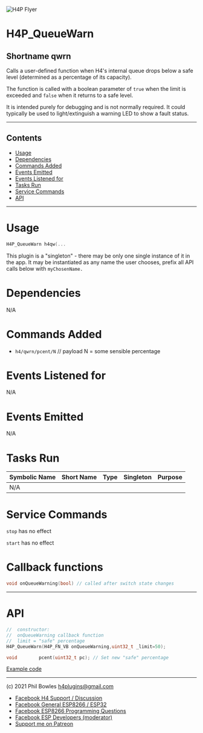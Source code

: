 ![H4P Flyer](/assets/DiagLogo.jpg)

# H4P_QueueWarn

## Shortname qwrn

Calls a user-defined function when H4's internal queue drops below a safe level (determined as a percentage of its capacity).

The function is called with a boolean parameter of `true` when the limit is exceeded and `false` when it returns to a safe level.

It is intended purely for debugging and is not normally required. It could typically be used to light/extinguish a warning LED to show a fault status.

---

## Contents

* [Usage](#usage)
* [Dependencies](#dependencies)
* [Commands Added](#commands-added)
* [Events Emitted](#s-emitted)
* [Events Listened for](#s-listened-for)
* [Tasks Run](#tasks-run)
* [Service Commands](#service-commands)
* [API](#api)

---

# Usage

```cpp
H4P_QueueWarn h4qw(...
```

This plugin is a "singleton" - there may be only one single instance of it in the app. 
It may be instantiated as any name the user chooses, prefix all API calls below with `myChosenName.`

# Dependencies

N/A

# Commands Added

* `h4/qwrn/pcent/N` // payload N = some sensible percentage

# Events Listened for

N/A

# Events Emitted

N/A

# Tasks Run

| Symbolic Name | Short Name | Type | Singleton | Purpose |
| :----------   | :--- | :--- | :-------: | :---    |
|N/A| | |||

# Service Commands

`stop` has no effect

`start` has no effect

# Callback functions

```cpp
void onQueueWarning(bool) // called after switch state changes
```

---

# API

```cpp
//  constructor:
//  onQueueWarning callback function
//  limit = "safe" percentage
H4P_QueueWarn(H4P_FN_VB onQueueWarning,uint32_t _limit=50);

void        pcent(uint32_t pc); // Set new "safe" percentage
```

[Example code](../examples/DIAGNOSTICS/H4P_QueueWarn/H4P_QueueWarn.ino)

---

(c) 2021 Phil Bowles h4plugins@gmail.com

* [Facebook H4  Support / Discussion](https://www.facebook.com/groups/444344099599131/)
* [Facebook General ESP8266 / ESP32](https://www.facebook.com/groups/2125820374390340/)
* [Facebook ESP8266 Programming Questions](https://www.facebook.com/groups/esp8266questions/)
* [Facebook ESP Developers (moderator)](https://www.facebook.com/groups/ESP8266/)
* [Support me on Patreon](https://patreon.com/esparto)